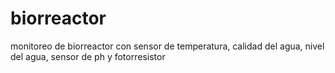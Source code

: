 # biorreactor
monitoreo de biorreactor con sensor de temperatura, calidad del agua, nivel del agua, sensor de ph y fotorresistor
